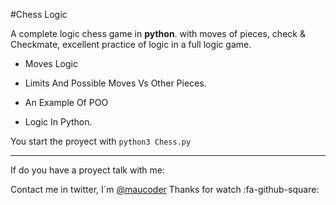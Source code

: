 #Chess Logic  

A complete logic chess game in **python**. with moves of pieces, check & Checkmate, excellent practice of logic in a full logic game.

- Moves Logic

- Limits And Possible Moves Vs Other Pieces.

- An Example Of POO

- Logic In Python.

You start the proyect with `python3 Chess.py`

------------
If do you have a proyect talk with me:

Contact me in twitter, I´m [@maucoder](http://twitter.com/Maucoder "@maucoder")
Thanks for watch :fa-github-square:

